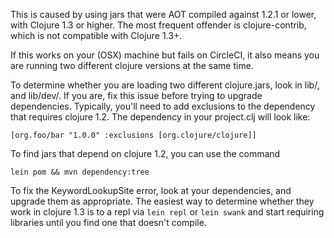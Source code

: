 <!--

title: "java.lang.NoSuchMethodError: clojure.lang.KeywordLookupSite"
last_updated: Feb 2, 2013

-->

This is caused by using jars that were AOT compiled against
1.2.1 or lower, with Clojure 1.3 or higher. The most frequent
offender is clojure-contrib, which is not compatible with
Clojure 1.3+.

If this works on your (OSX) machine but fails on CircleCI, it also
means you are running two different clojure versions at the same
time.

To determine whether you are loading two different clojure.jars,
look in lib/, and lib/dev/. If you are, fix this issue before
trying to upgrade dependencies. Typically, you'll need to add
exclusions to the dependency that requires clojure 1.2. The
dependency in your project.clj will look like:

`[org.foo/bar "1.0.0" :exclusions [org.clojure/clojure]]`

To find jars that depend on clojure 1.2, you can use the command

`lein pom && mvn dependency:tree`

To fix the KeywordLookupSite error, look at your dependencies,
and upgrade them as appropriate. The easiest way to determine
whether they work in clojure 1.3 is to a repl via
`lein repl` or `lein swank`
and start requiring libraries until you find one that doesn't compile.
